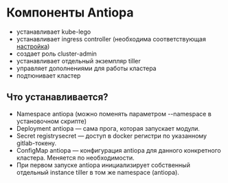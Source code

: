 # Компоненты Antiopa

* устанавливает kube-lego
* устанавливает ingress controller (необходима соответствующая [настройка](rfc-ingress.md))
* создает роль cluster-admin
* устанавливает отдельный экземпляр tiller
* управляет дополнениями для работы кластера
* подтюнивает кластер

## Что устанавливается?

* Namespace antiopa (можно поменять параметром --namespace в установочном скрипте)
* Deployment antiopa — сама прога, которая запускает модули.
* Secret registrysecret — доступ в docker регистри по указанному gitlab-токену.
* ConfigMap antiopa — конфигурация antiopa для данного конкретного кластера. Меняется по необходимости.
* При первом запуске antiopa инициализирует собственный отдельный instance tiller в том же namespace (antiopa).
